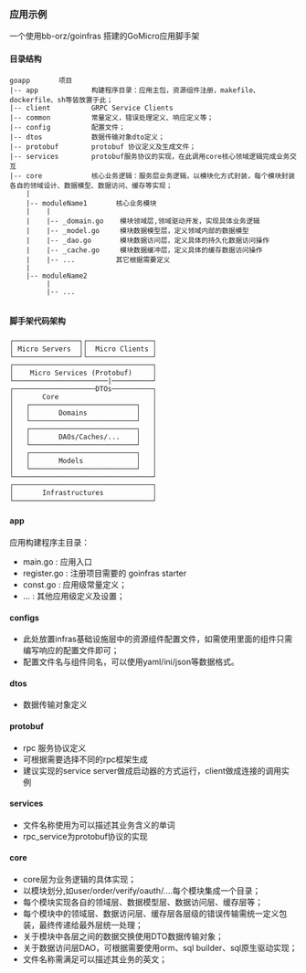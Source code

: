 ### 应用示例
一个使用bb-orz/goinfras 搭建的GoMicro应用脚手架


#### 目录结构

```
goapp       项目
|-- app             构建程序目录：应用主包，资源组件注册，makefile、dockerfile、sh等皆放置于此；
|-- client          GRPC Service Clients
|-- common          常量定义，错误处理定义、响应定义等；
|-- config          配置文件；
|-- dtos            数据传输对象dto定义；            
|-- protobuf        protobuf 协议定义及生成文件；
|-- services        protobuf服务协议的实现，在此调用core核心领域逻辑完成业务交互
|-- core            核心业务逻辑：服务层业务逻辑，以模块化方式封装，每个模块封装各自的领域设计、数据模型、数据访问、缓存等实现；
    |
    |-- moduleName1       核心业务模块
    |    |
    |    |-- _domain.go    模块领域层,领域驱动开发，实现具体业务逻辑
    |    |-- _model.go     模块数据模型层，定义领域内部的数据模型
    |    |-- _dao.go       模块数据访问层，定义具体的持久化数据访问操作
    |    |-- _cache.go     模块数据缓冲层，定义具体的缓存数据访问操作
    |    |-- ...          其它根据需要定义
    |    
    |-- moduleName2  
         |
         |-- ...  
    
```

#### 脚手架代码架构
```
┌────────────────┐┌────────────────┐
│ Micro Servers  ││  Micro Clients │                
└────────────────┘└────────────────┘ 
┌──────────────────────────────────┐
│    Micro Services (Protobuf)     │                
└───────────────────────|──────────┘ 
┌────────────────────DTOs──────────┐
│       Core                       │ 
│   ┌──────────────────────────┐   │
│   │       Domains            │   │             
│   └──────────────────────────┘   │ 
│   ┌──────────────────────────┐   │
│   │       DAOs/Caches/...    │   │             
│   └──────────────────────────┘   │
│   ┌──────────────────────────┐   │
│   │       Models             │   │             
│   └──────────────────────────┘   │                  
└──────────────────────────────────┘    
┌──────────────────────────────────┐
│       Infrastructures            │                
└──────────────────────────────────┘ 
``` 


#### app
 应用构建程序主目录：
 - main.go : 应用入口
 - register.go : 注册项目需要的 goinfras starter
 - const.go : 应用级常量定义；
 - ... : 其他应用级定义及设置； 

#### configs
 - 此处放置infras基础设施层中的资源组件配置文件，如需使用里面的组件只需编写响应的配置文件即可；
 - 配置文件名与组件同名，可以使用yaml/ini/json等数据格式。

#### dtos
 - 数据传输对象定义

#### protobuf
 - rpc 服务协议定义 
 - 可根据需要选择不同的rpc框架生成
 - 建议实现的service server做成启动器的方式运行，client做成连接的调用实例
 
#### services
 - 文件名称使用为可以描述其业务含义的单词
 - rpc_service为protobuf协议的实现

#### core 
 - core层为业务逻辑的具体实现；
 - 以模块划分,如user/order/verify/oauth/....每个模块集成一个目录；
 - 每个模块实现各自的领域层、数据模型层、数据访问层、缓存层等；
 - 每个模块中的领域层、数据访问层、缓存层各层级的错误传输需统一定义包装，最终传递给最外层统一处理；
 - 关于模块中各层之间的数据交换使用DTO数据传输对象；
 - 关于数据访问层DAO，可根据需要使用orm、sql builder、sql原生驱动实现；
 - 文件名称需满足可以描述其业务的英文；